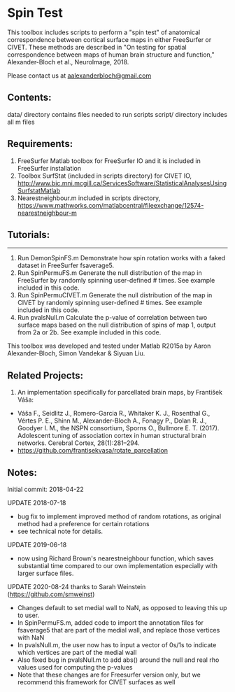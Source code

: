 
# Spin Test
This toolbox includes scripts to perform a "spin test" of anatomical correspondence between 
cortical surface maps in either FreeSurfer or CIVET. 
These methods are described in "On testing for spatial correspondence between maps of 
human brain structure and function," Alexander-Bloch et al., NeuroImage, 2018.

Please contact us at aalexanderbloch@gmail.com

## Contents:
data/ directory contains files needed to run scripts
script/ directory includes all m files 

## Requirements:
1) FreeSurfer Matlab toolbox for FreeSurfer IO and it is included in FreeSurfer installation 
2) Toolbox SurfStat (included in scripts directory) for CIVET IO,  
http://www.bic.mni.mcgill.ca/ServicesSoftware/StatisticalAnalysesUsingSurfstatMatlab
3) Nearestneighbour.m included in scripts directory, https://www.mathworks.com/matlabcentral/fileexchange/12574-nearestneighbour-m

## Tutorials:
---------
1. Run DemonSpinFS.m
Demonstrate how spin rotation works with a faked dataset in FreeSurfer fsaverage5.
2. Run SpinPermuFS.m
Generate the null distribution of the map in FreeSurfer by randomly spinning user-defined # times. See example included in this code.
3. Run SpinPermuCIVET.m
Generate the null distribution of the map in CIVET by randomly spinning user-defined # times. See example included in this code.
4. Run pvalsNull.m
Calculate the p-value of correlation between two surface maps based on the null distribution of spins of map 1, output from 2a or 2b. See example included in this code.

This toolbox was developed and tested under Matlab R2015a by Aaron Alexander-Bloch, Simon Vandekar & Siyuan Liu.

## Related Projects:
1. An implementation specifically for parcellated brain maps, by František Váša:
- Váša F., Seidlitz J., Romero-Garcia R., Whitaker K. J., Rosenthal G., Vértes P. E., Shinn M., Alexander-Bloch A., Fonagy P., Dolan R. J., Goodyer I. M., the NSPN consortium, Sporns O., Bullmore E. T. (2017). Adolescent tuning of association cortex in human structural brain networks. Cerebral Cortex, 28(1):281–294.
- https://github.com/frantisekvasa/rotate_parcellation

## Notes:
Initial commit: 2018-04-22

UPDATE 2018-07-18
- bug fix to implement improved method of random rotations, as original method had a preference for certain rotations
- see technical note for details.

UPDATE 2019-06-18
- now using Richard Brown's nearestneighbour function, which saves substantial time compared to our own implementation especially with larger surface files.

UPDATE 2020-08-24 thanks to Sarah Weinstein (https://github.com/smweinst)
- Changes default to set medial wall to NaN, as opposed to leaving this up to user.
- In SpinPermuFS.m, added code to import the annotation files for fsaverage5 that are part of the medial wall, and replace those vertices with NaN
- In pvalsNull.m, the user  now has to input a vector of 0s/1s to indicate which vertices are part of the medial wall
- Also fixed bug in pvalsNull.m to add abs() around the null and real rho values used for computing the p-values
- Note that these changes are for Freesurfer version only, but we recommend this framework for CIVET surfaces as well 
